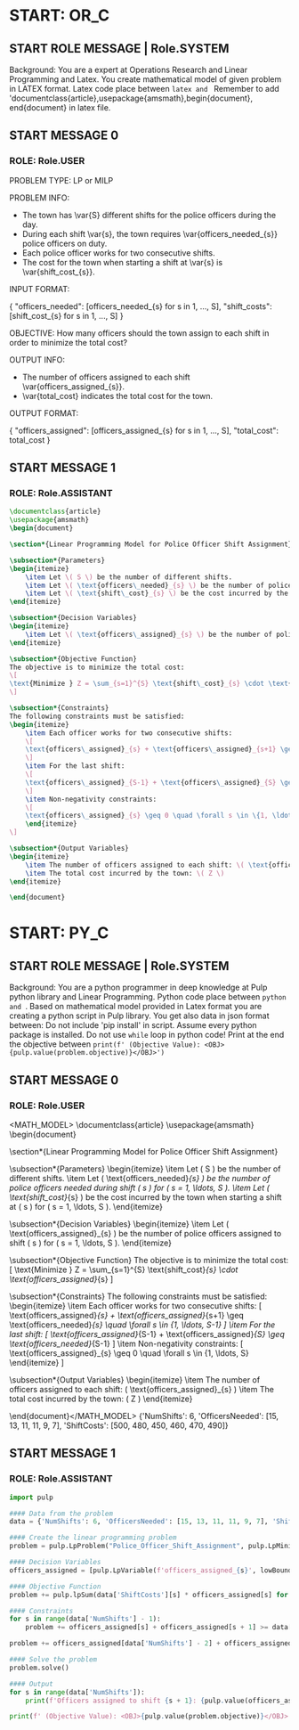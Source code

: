 # START: OR_C 
## START ROLE MESSAGE | Role.SYSTEM 
Background: You are a expert at Operations Research and Linear Programming and Latex. You create mathematical model of given problem in LATEX format. Latex code place between ```latex and ``` Remember to add 'documentclass{article},usepackage{amsmath},begin{document}, end{document} in latex file. 
## START MESSAGE 0 
### ROLE: Role.USER
<DESCRIPTION>
PROBLEM TYPE: LP or MILP

PROBLEM INFO:

- The town has \var{S} different shifts for the police officers during the day.
- During each shift \var{s}, the town requires \var{officers_needed_{s}} police officers on duty.
- Each police officer works for two consecutive shifts.
- The cost for the town when starting a shift at \var{s} is \var{shift_cost_{s}}.

INPUT FORMAT: 

{
    "officers_needed": [officers_needed_{s} for s in 1, ..., S],
    "shift_costs": [shift_cost_{s} for s in 1, ..., S]
}

OBJECTIVE: How many officers should the town assign to each shift in order to minimize the total cost?

OUTPUT INFO:

- The number of officers assigned to each shift \var{officers_assigned_{s}}.
- \var{total_cost} indicates the total cost for the town.

OUTPUT FORMAT:

{
    "officers_assigned": [officers_assigned_{s} for s in 1, ..., S],
    "total_cost": total_cost
}
</DESCRIPTION>


## START MESSAGE 1 
### ROLE: Role.ASSISTANT
```latex
\documentclass{article}
\usepackage{amsmath}
\begin{document}

\section*{Linear Programming Model for Police Officer Shift Assignment}

\subsection*{Parameters}
\begin{itemize}
    \item Let \( S \) be the number of different shifts.
    \item Let \( \text{officers\_needed}_{s} \) be the number of police officers needed during shift \( s \) for \( s = 1, \ldots, S \).
    \item Let \( \text{shift\_cost}_{s} \) be the cost incurred by the town when starting a shift at \( s \) for \( s = 1, \ldots, S \).
\end{itemize}

\subsection*{Decision Variables}
\begin{itemize}
    \item Let \( \text{officers\_assigned}_{s} \) be the number of police officers assigned to shift \( s \) for \( s = 1, \ldots, S \).
\end{itemize}

\subsection*{Objective Function}
The objective is to minimize the total cost:
\[
\text{Minimize } Z = \sum_{s=1}^{S} \text{shift\_cost}_{s} \cdot \text{officers\_assigned}_{s}
\]

\subsection*{Constraints}
The following constraints must be satisfied:
\begin{itemize}
    \item Each officer works for two consecutive shifts:
    \[
    \text{officers\_assigned}_{s} + \text{officers\_assigned}_{s+1} \geq \text{officers\_needed}_{s} \quad \forall s \in \{1, \ldots, S-1\}
    \]
    \item For the last shift:
    \[
    \text{officers\_assigned}_{S-1} + \text{officers\_assigned}_{S} \geq \text{officers\_needed}_{S-1}
    \]
    \item Non-negativity constraints:
    \[
    \text{officers\_assigned}_{s} \geq 0 \quad \forall s \in \{1, \ldots, S\}
    \end{itemize}
\]

\subsection*{Output Variables}
\begin{itemize}
    \item The number of officers assigned to each shift: \( \text{officers\_assigned}_{s} \)
    \item The total cost incurred by the town: \( Z \)
\end{itemize}

\end{document}
```

# START: PY_C 
## START ROLE MESSAGE | Role.SYSTEM 
Background: You are a python programmer in deep knowledge at Pulp python library and Linear Programming. Python code place between ```python and ```. Based on mathematical model provided in Latex format you are creating a python script in Pulp library. You get also data in json format between: <DATA></DATA> Do not include 'pip install' in script. Assume every python package is installed. Do not use `while` loop in python code! Print at the end the objective between <OBJ></OBJ> `print(f' (Objective Value): <OBJ>{pulp.value(problem.objective)}</OBJ>')` 
## START MESSAGE 0 
### ROLE: Role.USER
<MATH_MODEL>
\documentclass{article}
\usepackage{amsmath}
\begin{document}

\section*{Linear Programming Model for Police Officer Shift Assignment}

\subsection*{Parameters}
\begin{itemize}
    \item Let \( S \) be the number of different shifts.
    \item Let \( \text{officers\_needed}_{s} \) be the number of police officers needed during shift \( s \) for \( s = 1, \ldots, S \).
    \item Let \( \text{shift\_cost}_{s} \) be the cost incurred by the town when starting a shift at \( s \) for \( s = 1, \ldots, S \).
\end{itemize}

\subsection*{Decision Variables}
\begin{itemize}
    \item Let \( \text{officers\_assigned}_{s} \) be the number of police officers assigned to shift \( s \) for \( s = 1, \ldots, S \).
\end{itemize}

\subsection*{Objective Function}
The objective is to minimize the total cost:
\[
\text{Minimize } Z = \sum_{s=1}^{S} \text{shift\_cost}_{s} \cdot \text{officers\_assigned}_{s}
\]

\subsection*{Constraints}
The following constraints must be satisfied:
\begin{itemize}
    \item Each officer works for two consecutive shifts:
    \[
    \text{officers\_assigned}_{s} + \text{officers\_assigned}_{s+1} \geq \text{officers\_needed}_{s} \quad \forall s \in \{1, \ldots, S-1\}
    \]
    \item For the last shift:
    \[
    \text{officers\_assigned}_{S-1} + \text{officers\_assigned}_{S} \geq \text{officers\_needed}_{S-1}
    \]
    \item Non-negativity constraints:
    \[
    \text{officers\_assigned}_{s} \geq 0 \quad \forall s \in \{1, \ldots, S\}
    \end{itemize}
\]

\subsection*{Output Variables}
\begin{itemize}
    \item The number of officers assigned to each shift: \( \text{officers\_assigned}_{s} \)
    \item The total cost incurred by the town: \( Z \)
\end{itemize}

\end{document}</MATH_MODEL>
<DATA>
{'NumShifts': 6, 'OfficersNeeded': [15, 13, 11, 11, 9, 7], 'ShiftCosts': [500, 480, 450, 460, 470, 490]}</DATA>


## START MESSAGE 1 
### ROLE: Role.ASSISTANT
```python
import pulp

#### Data from the problem
data = {'NumShifts': 6, 'OfficersNeeded': [15, 13, 11, 11, 9, 7], 'ShiftCosts': [500, 480, 450, 460, 470, 490]}

#### Create the linear programming problem
problem = pulp.LpProblem("Police_Officer_Shift_Assignment", pulp.LpMinimize)

#### Decision Variables
officers_assigned = [pulp.LpVariable(f'officers_assigned_{s}', lowBound=0, cat='Continuous') for s in range(data['NumShifts'])]

#### Objective Function
problem += pulp.lpSum(data['ShiftCosts'][s] * officers_assigned[s] for s in range(data['NumShifts'])), "Total_Cost"

#### Constraints
for s in range(data['NumShifts'] - 1):
    problem += officers_assigned[s] + officers_assigned[s + 1] >= data['OfficersNeeded'][s], f"Shift_{s}_Coverage"

problem += officers_assigned[data['NumShifts'] - 2] + officers_assigned[data['NumShifts'] - 1] >= data['OfficersNeeded'][data['NumShifts'] - 2], "Last_Shift_Coverage"

#### Solve the problem
problem.solve()

#### Output
for s in range(data['NumShifts']):
    print(f'Officers assigned to shift {s + 1}: {pulp.value(officers_assigned[s])}')

print(f' (Objective Value): <OBJ>{pulp.value(problem.objective)}</OBJ>')
```

